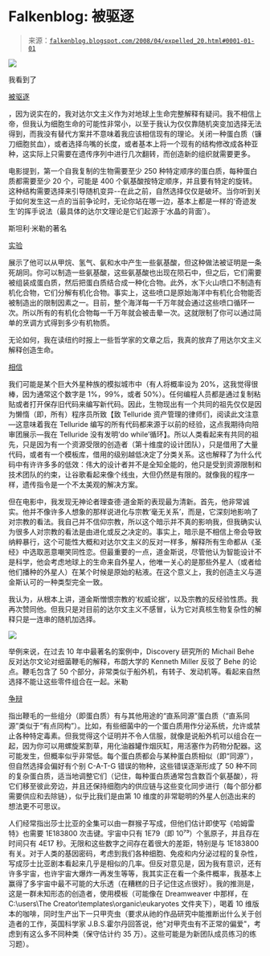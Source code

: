 <!--yml

分类: 未分类

日期: 2024-05-12 23:23:09

-->

# Falkenblog: 被驱逐

> 来源：[`falkenblog.blogspot.com/2008/04/expelled_20.html#0001-01-01`](http://falkenblog.blogspot.com/2008/04/expelled_20.html#0001-01-01)

![](http://2.bp.blogspot.com/_tR7H3y4OuqQ/SAt-hGDoHUI/AAAAAAAAAEo/YxMQPHmDgY4/s1600-h/expelled-250x250.jpg)

我看到了

[被驱逐](http://www.expelledthemovie.com/)

，因为说实在的，我对达尔文主义作为对地球上生命完整解释有疑问。我不相信上帝，但我认为细胞生命的可能性非常小，以至于我认为仅仅靠随机突变加选择无法得到，而我没有替代方案并不意味着我应该相信现有的理论。关闭一种蛋白质（镰刀细胞贫血），或者选择鸟嘴的长度，或者基本上将一个现有的结构修改成各种亚种，这实际上只需要在遗传序列中进行几次翻转，而创造新的组织就需要更多。 

电影提到，第一个自我复制的生物需要至少 250 种特定顺序的蛋白质，每种蛋白质都需要至少 20 个，可能是 400 个氨基酸按特定顺序，并且要有特定的旋转。这种结构需要选择来引导随机变异--在此之前，自然选择仅仅是破坏。当你听到关于如何发生这一点的当前争论时，无论你站在哪一边，基本上都是一样的‘奇迹发生’的挥手说法（最具体的达尔文理论是它们起源于‘水晶的背面’）。

斯坦利·米勒的著名

[实验](http://www.chem.duke.edu/~jds/cruise_chem/Exobiology/miller.html)

展示了他可以从甲烷、氢气、氨和水中产生一些氨基酸，但这种做法被证明是一条死胡同。你可以制造一些氨基酸，这些氨基酸也出现在陨石中，但之后，它们需要被组装成蛋白质，然后把蛋白质结合成一种化合物。此外，水下火山喷口不制造有机化合物，它们分解有机化合物。事实上，这些喷口是原始海洋中有机化合物能否被制造出的限制因素之一。目前，整个海洋每一千万年就会通过这些喷口循环一次。所以所有的有机化合物每一千万年就会被击晕一次。这就限制了你可以通过简单的烹调方式得到多少有机物质。

无论如何，我在读纽约时报上一些哲学家的文章之后，我真的放弃了用达尔文主义解释创造生命。

[相信](http://www.nytimes.com/2007/08/14/science/14tier.html?_r=2&adxnnlx=1187089232-B3G%20zzuRmQOAyNEjTaQ3Yg&pagewanted=all&oref=slogin)

我们可能是某个巨大外星种族的模拟城市中（有人将概率设为 20%，这我觉得很棒，因为通常这个数字是 1%，99%，或者 50%）。任何编程人员都是通过复制粘贴或者打开保存旧代码来编写新代码。因此，生物现出有一个共同的祖先仅仅是因为懒惰（即，所有）程序员所致【致 Telluride 资产管理的律师们，阅读此文注意—这意味着我在 Telluride 编写的所有代码都来源于以前的经验，这点我期待向陪审团展示—我在 Telluride 没有发明‘do while’循环】。所以人类看起来有共同的祖先，只是因为有一个资源受限的创造者（第十维度的设计团队），只是借用了大量代码，或者有一个模板库，借用的级别越低决定了分类关系。这也解释了为什么代码中有许许多多的低效：伟大的设计者并不是全知全能的，他只是受到资源限制和技术团队的约束，让谷歌看起来像个线虫，大但仍然是有限的。就像我的程序一样，遗传指令是一个不太美观的解决方案。

但在电影中，我发现无神论者理查德·道金斯的表现最为清新。首先，他非常诚实。他并不像许多人想象的那样说进化与宗教‘毫无关系’，而是，它深刻地影响了对宗教的看法。我自己并不信仰宗教，所以这个暗示并不真的影响我，但我确实认为很多人对宗教的看法是由进化或反之决定的。事实上，暗示是不相信上帝会导致纳粹暴行，这个可能性大概和对达尔文主义的反对一样多，解释所有生命都从《圣经》中选取恶意嘲笑同性恋。但最重要的一点，道金斯说，尽管他认为智能设计不是科学，他会考虑地球上的生命来自外星人，他唯一关心的是那些外星人（或者给他们播种的外星人）在某个时候是原始的粘液。在这个意义上，我的创造主义与道金斯认可的一种类型完全一致。

我认为，从根本上讲，道金斯憎恨宗教的‘权威论据’，以及宗教的反经验性质。我再次赞同他。但我只是对目前的达尔文主义不感冒，认为它对真核生物复杂性的解释只是一连串的随机加选择。

![](https://blogger.googleusercontent.com/img/b/R29vZ2xl/AVvXsEhQAWrTeNNrHgDUfH-RV4ylF0BLsGR6mgU8P2Ru6-BVzLfTN25DbTv0YMKpDaL3uJKPoTB5Cp6jeEvCJc2MlXqpXfOZvhEpnOceNU0dSAFH6jawaEX0BBrgYDrI67xdWIXUvl1eeg/s1600-h/flagellum.jpg)

举例来说，在过去 10 年中最著名的案例中，Discovery 研究所的 Michail Behe 反对达尔文论对细菌鞭毛的解释，布朗大学的 Kenneth Miller 反驳了 Behe 的论点。鞭毛包含了 50 个部分，非常类似于船外机，有转子、发动机等。看起来自然选择不能让这些零件组合在一起。米勒

[争辩](http://www.millerandlevine.com/km/evol/design2/article.html)

指出鞭毛的一些组分（即蛋白质）有与其他用途的“直系同源”蛋白质（“直系同源”类似于“有点同构”）。比如，有些细菌中的一个蛋白质用作分泌系统，允许或禁止各种特定毒素。但我觉得这个证明并不令人信服，就像是说船外机可以组合在一起，因为你可以用螺旋桨割草，用化油器罐作烟灰缸，用活塞作为药物分配器。这可能发生，但概率似乎非常低。每个蛋白质都会与某种蛋白质相似（即“同源”），但自然选择会偏好有个别 C-A-T-G 错误的物种，这些错误逐渐形成了 50 种不同的复杂蛋白质，适当地调整它们（记住，每种蛋白质通常包含数百个氨基酸），将它们移至彼此旁边，并且还保持细胞内的供应链与这些变化同步进行（每个部分都需要供应和去除链），似乎比我们是由第 10 维度的非常聪明的外星人创造出来的想法更不可思议。

人们经常指出莎士比亚的全集可以由一群猴子写成，但他们估计即使写《哈姆雷特》也需要 1E183800 次击键。宇宙中只有 1E79（即 10⁷⁹）个氢原子，并且存在时间只有 4E17 秒。无限和这些数字之间存在着很大的差距，特别是与 1E183800 有关。对于人类的基因密码，考虑到我们各种细胞、免疫和内分泌过程的复杂性，写成莎士比亚剧本看起来几乎是相似的几率。但反对意见是，因为我有意识，还有许多宇宙，也许宇宙大爆炸一再发生等等，我其实正在看一个条件概率，我基本上赢得了多宇宙中最不可能的大乐透（在糟糕的日子记住这点很好）。我的推测是，这是一群未知形态的创造者，使用模板（可能像在 Dreamweaver 中那样，在 C:\users\The Creator\templates\organic\eukaryotes 文件夹下），喝着 10 维版本的咖啡，同时生产出下一只甲壳虫（要求从祂的作品研究中能推断出什么关于创造者的工作，英国科学家 J.B.S.霍尔丹回答说，他"对甲壳虫有不正常的偏爱"，考虑到有这么多不同种类（保守估计约 35 万）。这些可能是为新团队成员练习的练习题）。

